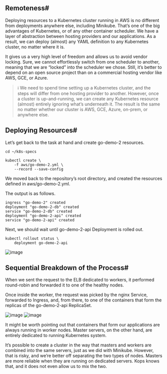 ## Remoteness#
Deploying resources to a Kubernetes cluster running in AWS is no different from deployments anywhere else, including Minikube. That’s one of the big advantages of Kubernetes, or of any other container scheduler. We have a layer of abstraction between hosting providers and our applications. As a result, we can deploy (almost) any YAML definition to any Kubernetes cluster, no matter where it is.

It gives us a very high level of freedom and allows us to avoid vendor locking. Sure, we cannot effortlessly switch from one scheduler to another, meaning that we are “locked” into the scheduler we chose. Still, it’s better to depend on an open source project than on a commercial hosting vendor like AWS, GCE, or Azure.

>ℹ️ We need to spend time setting up a Kubernetes cluster, and the steps will differ from one hosting provider to another. However, once a cluster is up-and-running, we can create any Kubernetes resource (almost) entirely ignoring what’s underneath it. The result is the same no matter whether our cluster is AWS, GCE, Azure, on-prem, or anywhere else.

## Deploying Resources#
Let’s get back to the task at hand and create go-demo-2 resources.

```shell
cd ~/k8s-specs

kubectl create \
    -f aws/go-demo-2.yml \
    --record --save-config
```

We moved back to the repository’s root directory, and created the resources defined in aws/go-demo-2.yml.

The output is as follows.

```shell
ingress "go-demo-2" created
deployment "go-demo-2-db" created
service "go-demo-2-db" created
deployment "go-demo-2-api" created
service "go-demo-2-api" created
```

Next, we should wait until go-demo-2-api Deployment is rolled out.

```shell
kubectl rollout status \
    deployment go-demo-2-api
```
![image](https://user-images.githubusercontent.com/33947539/185803033-c8f6f829-30e7-4af3-b155-e733db03e655.png)

## Sequential Breakdown of the Process#
When we sent the request to the ELB dedicated to workers, it performed round-robin and forwarded it to one of the healthy nodes.

Once inside the worker, the request was picked by the nginx Service, forwarded to Ingress, and, from there, to one of the containers that form the replicas of the go-demo-2-api ReplicaSet.

![image](https://user-images.githubusercontent.com/33947539/185803057-fb370492-bdfb-458f-90ae-a03c785af82c.png)
![image](https://user-images.githubusercontent.com/33947539/185803078-c921694a-20d0-4419-88b7-595019acd989.png)

It might be worth pointing out that containers that form our applications are always running in worker nodes. Master servers, on the other hand, are entirely dedicated to running Kubernetes system.

It’s possible to create a cluster in the way that masters and workers are combined into the same servers, just as we did with Minikube. However, that is risky, and we’re better off separating the two types of nodes. Masters are more reliable when they are running on dedicated servers. Kops knows that, and it does not even allow us to mix the two.






